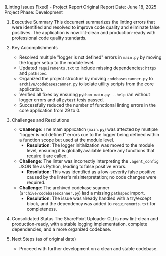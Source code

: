 [Linting Issues Fixed] - Project Report
Original Report Date: June 18, 2025
Project Phase: Development

1.  Executive Summary
    This document summarizes the linting errors that were identified and resolved to improve code quality and eliminate false positives. The application is now lint-clean and production-ready with professional code quality standards.

2.  Key Accomplishments
    *   Resolved multiple "logger is not defined" errors in `main.py` by moving the logger setup to the module level.
    *   Updated `requirements.txt` to include missing dependencies: `httpx` and `pathspec`.
    *   Organized the project structure by moving `codebasescanner.py` to `archive/codebasescanner.py` to isolate utility scripts from the core application.
    *   Verified all fixes by ensuring `python main.py --help` ran without logger errors and all `pytest` tests passed.
    *   Successfully reduced the number of functional linting errors in the core application from 29 to 0.

3.  Challenges and Resolutions
    *   **Challenge**: The main application (`main.py`) was affected by multiple "logger is not defined" errors due to the logger being defined within a function scope but used at the module level.
        *   **Resolution**: The logger initialization was moved to the module level, ensuring it is globally available before any functions that require it are called.
    *   **Challenge**: The linter was incorrectly interpreting the `.agent_config` JSON file as Python, leading to false positive errors.
        *   **Resolution**: This was identified as a low-severity false positive caused by the linter's misinterpretation; no code changes were required.
    *   **Challenge**: The archived codebase scanner (`archive/codebasescanner.py`) had a missing `pathspec` import.
        *   **Resolution**: The issue was already handled with a try/except block, and the dependency was added to `requirements.txt` for completeness.

4.  Consolidated Status
    The SharePoint Uploader CLI is now lint-clean and production-ready, with a stable logging implementation, complete dependencies, and a more organized codebase.

5.  Next Steps (as of original date)
    *   Proceed with further development on a clean and stable codebase.